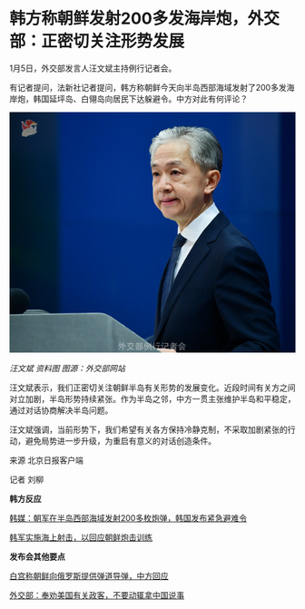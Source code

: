 # 韩方称朝鲜发射200多发海岸炮，外交部：正密切关注形势发展

1月5日，外交部发言人汪文斌主持例行记者会。

有记者提问，法新社记者提问，韩方称朝鲜今天向半岛西部海域发射了200多发海岸炮，韩国延坪岛、白翎岛向居民下达躲避令。中方对此有何评论？

![84ec0b0d33e6fad50585fc23d8afc34d.jpg](https://raw.githubusercontent.com/qqhsx/qqnews_image/main/2024/01/05/韩方称朝鲜发射200多发海岸炮，外交部：正密切关注形势发展/84ec0b0d33e6fad50585fc23d8afc34d.jpg)

_汪文斌 资料图 图源：外交部网站_

汪文斌表示，我们正密切关注朝鲜半岛有关形势的发展变化。近段时间有关方之间对立加剧，半岛形势持续紧张。作为半岛之邻，中方一贯主张维护半岛和平稳定，通过对话协商解决半岛问题。

汪文斌强调，当前形势下，我们希望有关各方保持冷静克制，不采取加剧紧张的行动，避免局势进一步升级，为重启有意义的对话创造条件。

来源 北京日报客户端

记者 刘柳

**韩方反应**

[韩媒：朝军在半岛西部海域发射200多枚炮弹，韩国发布紧急避难令
](https://news.qq.com/rain/a/20240105A04R6U00)

[韩军实施海上射击，以回应朝鲜炮击训练 ](https://news.qq.com/rain/a/20240105A05CJU00)

**发布会其他要点**

[白宫称朝鲜向俄罗斯提供弹道导弹，中方回应 ](https://news.qq.com/rain/a/20240105A05NQS00)

[外交部：奉劝美国有关政客，不要动辄拿中国说事 ](https://news.qq.com/rain/a/20240105A05QH100)

